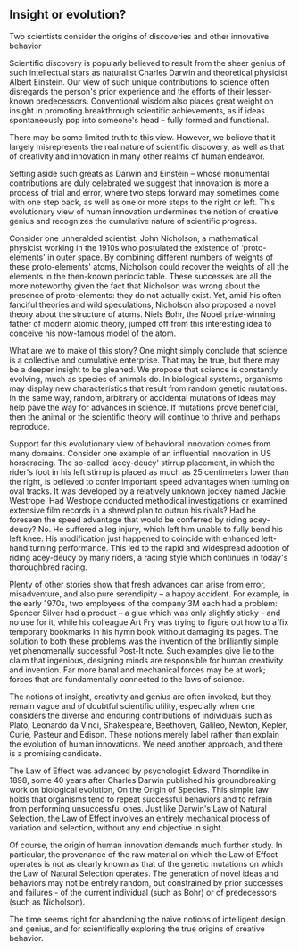 ## Insight or evolution?

Two scientists consider the origins of discoveries and other innovative behavior

Scientific discovery is popularly believed to result from the sheer genius of such intellectual stars as naturalist Charles Darwin and theoretical physicist Albert Einstein. Our view of such unique contributions to science often disregards the person's prior experience and the efforts of their lesser-known predecessors. Conventional wisdom also places great weight on insight in promoting breakthrough scientific achievements, as if ideas spontaneously pop into someone's head – fully formed and functional.

There may be some limited truth to this view. However, we believe that it largely misrepresents the real nature of scientific discovery, as well as that of creativity and innovation in many other realms of human endeavor.

Setting aside such greats as Darwin and Einstein – whose monumental contributions are duly celebrated we suggest that innovation is more a process of trial and error, where two steps forward may sometimes come with one step back, as well as one or more steps to the right or left. This evolutionary view of human innovation undermines the notion of creative genius and recognizes the cumulative nature of scientific progress.

Consider one unheralded scientist: John Nicholson, a mathematical physicist working in the 1910s who postulated the existence of ‘proto-elements' in outer space. By combining different numbers of weights of these proto-elements' atoms, Nicholson could recover the weights of all the elements in the then-known periodic table. These successes are all the more noteworthy given the fact that Nicholson was wrong about the presence of proto-elements: they do not actually exist. Yet, amid his often fanciful theories and wild speculations, Nicholson also proposed a novel theory about the structure of atoms. Niels Bohr, the Nobel prize-winning father of modern atomic theory, jumped off from this interesting idea to conceive his now-famous model of the atom.

What are we to make of this story? One might simply conclude that science is a collective and cumulative enterprise. That may be true, but there may be a deeper insight to be gleaned. We propose that science is constantly evolving, much as species of animals do. In biological systems, organisms may display new characteristics that result from random genetic mutations. In the same way, random, arbitrary or accidental mutations of ideas may help pave the way for advances in science. If mutations prove beneficial, then the animal or the scientific theory will continue to thrive and perhaps reproduce.

Support for this evolutionary view of behavioral innovation comes from many domains. Consider one example of an influential innovation in US horseracing. The so-called ‘acey-deucy' stirrup placement, in which the rider's foot in his left stirrup is placed as much as 25 centimeters lower than the right, is believed to confer important speed advantages when turning on oval tracks. It was developed by a relatively unknown jockey named Jackie Westrope. Had Westrope conducted methodical investigations or examined extensive film records in a shrewd plan to outrun his rivals? Had he foreseen the speed advantage that would be conferred by riding acey-deucy? No. He suffered a leg injury, which left him unable to fully bend his left knee. His modification just happened to coincide with enhanced left-hand turning performance. This led to the rapid and widespread adoption of riding acey-deucy by many riders, a racing style which continues in today's thoroughbred racing.

Plenty of other stories show that fresh advances can arise from error, misadventure, and also pure serendipity – a happy accident. For example, in the early 1970s, two employees of the company 3M each had a problem: Spencer Silver had a product – a glue which was only slightly sticky - and no use for it, while his colleague Art Fry was trying to figure out how to affix temporary bookmarks in his hymn book without damaging its pages. The solution to both these problems was the invention of the brilliantly simple yet phenomenally successful Post-It note. Such examples give lie to the claim that ingenious, designing minds are responsible for human creativity and invention. Far more banal and mechanical forces may be at work; forces that are fundamentally connected to the laws of science.

The notions of insight, creativity and genius are often invoked, but they remain vague and of doubtful scientific utility, especially when one considers the diverse and enduring contributions of individuals such as Plato, Leonardo da Vinci, Shakespeare, Beethoven, Galileo, Newton, Kepler, Curie, Pasteur and Edison. These notions merely label rather than explain the evolution of human innovations. We need another approach, and there is a promising candidate.

The Law of Effect was advanced by psychologist Edward Thorndike in 1898, some 40 years after Charles Darwin published his groundbreaking work on biological evolution, On the Origin of Species. This simple law holds that organisms tend to repeat successful behaviors and to refrain from performing unsuccessful ones. Just like Darwin's Law of Natural Selection, the Law of Effect involves an entirely mechanical process of variation and selection, without any end objective in sight.

Of course, the origin of human innovation demands much further study. In particular, the provenance of the raw material on which the Law of Effect operates is not as clearly known as that of the genetic mutations on which the Law of Natural Selection operates. The generation of novel ideas and behaviors may not be entirely random, but constrained by prior successes and failures - of the current individual (such as Bohr) or of predecessors (such as Nicholson).

The time seems right for abandoning the naive notions of intelligent design and genius, and for scientifically exploring the true origins of creative behavior.